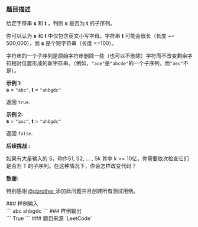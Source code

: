 ### 题目描述
<p>给定字符串 <strong>s</strong> 和 <strong>t</strong> ，判断 <strong>s</strong> 是否为 <strong>t</strong> 的子序列。</p>

<p>你可以认为 <strong>s</strong> 和 <strong>t</strong> 中仅包含英文小写字母。字符串 <strong>t</strong> 可能会很长（长度 ~= 500,000），而 <strong>s</strong> 是个短字符串（长度 &lt;=100）。</p>

<p>字符串的一个子序列是原始字符串删除一些（也可以不删除）字符而不改变剩余字符相对位置形成的新字符串。（例如，<code>"ace"</code>是<code>"abcde"</code>的一个子序列，而<code>"aec"</code>不是）。</p>

<p><strong>示例&nbsp;1:</strong><br>
<strong>s</strong> = <code>"abc"</code>, <strong>t</strong> = <code>"ahbgdc"</code></p>

<p>返回&nbsp;<code>true</code>.</p>

<p><strong>示例&nbsp;2:</strong><br>
<strong>s</strong> = <code>"axc"</code>, <strong>t</strong> = <code>"ahbgdc"</code></p>

<p>返回&nbsp;<code>false</code>.</p>

<p><strong>后续挑战</strong> <strong>:</strong></p>

<p>如果有大量输入的 S，称作S1, S2, ... , Sk 其中 k &gt;= 10亿，你需要依次检查它们是否为 T 的子序列。在这种情况下，你会怎样改变代码？</p>

<p><strong>致谢:</strong></p>

<p>特别感谢<strong> </strong><a href="https://leetcode.com/pbrother/">@pbrother&nbsp;</a>添加此问题并且创建所有测试用例。</p>
### 样例输入<br>
```
abc
ahbgdc
```
### 样例输出<br>
```
True
```
### 题目来源  
`LeetCode`